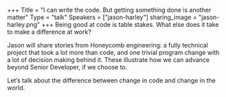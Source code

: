 +++
Title = "I can write the code. But getting something done is another matter"
Type = "talk"
Speakers = ["jason-harley"]
sharing_image = "jason-harley.png"
+++
Being good at code is table stakes. What else does it take to make a difference at work?

Jason will share stories from Honeycomb engineering: a fully technical project that took a lot more than code, and one trivial program change with a lot of decision making behind it. These illustrate how we can advance beyond Senior Developer, if we choose to.

Let’s talk about the difference between change in code and change in the world.
